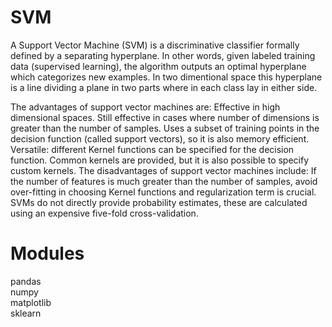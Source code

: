 # SVM <br>

A Support Vector Machine (SVM) is a discriminative classifier formally defined by a separating hyperplane. In other words, given labeled training data (supervised learning), the algorithm outputs an optimal hyperplane which categorizes new examples. In two dimentional space this hyperplane is a line dividing a plane in two parts where in each class lay in either side.

The advantages of support vector machines are:
Effective in high dimensional spaces. Still effective in cases where number of dimensions is greater than the number of samples. Uses a subset of training points in the decision function (called support vectors), so it is also memory efficient. Versatile: different Kernel functions can be specified for the decision function. Common kernels are provided, but it is also possible to specify custom kernels. The disadvantages of support vector machines include:
If the number of features is much greater than the number of samples, avoid over-fitting in choosing Kernel functions and regularization term is crucial. SVMs do not directly provide probability estimates, these are calculated using an expensive five-fold cross-validation.<br>

# Modules<br>

pandas<br>
numpy<br>
matplotlib<br>
sklearn<br>
